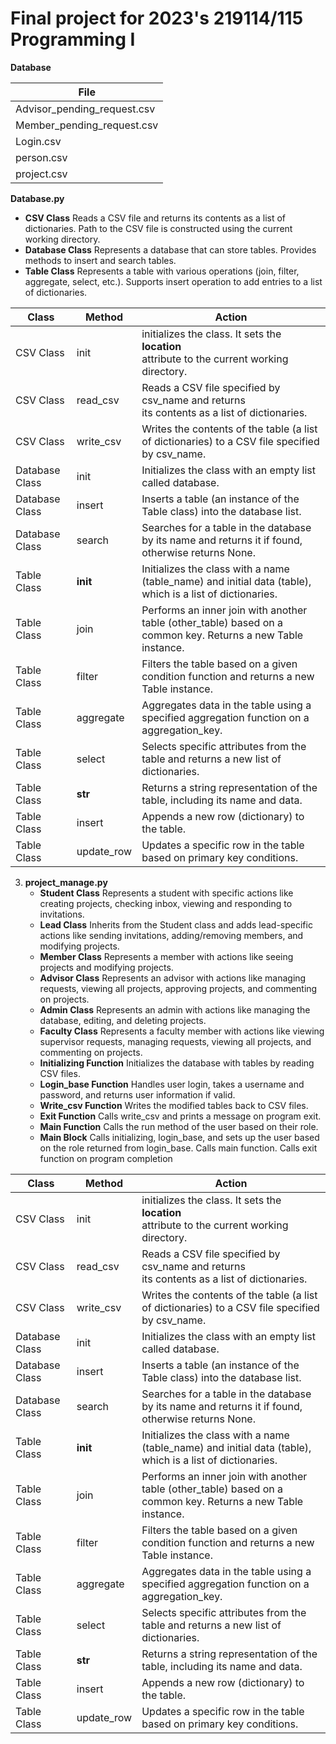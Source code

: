 # Final project for 2023's 219114/115 Programming I
**Database**

| File                        |
|-----------------------------|
| Advisor_pending_request.csv |
| Member_pending_request.csv  |
| Login.csv                   |
| person.csv                  |
| project.csv                 |


**Database.py**
   - **CSV Class**
Reads a CSV file and returns its contents as a list of dictionaries.
Path to the CSV file is constructed using the current working directory.
   - **Database Class**
Represents a database that can store tables.
Provides methods to insert and search tables.
   - **Table Class**
Represents a table with various operations (join, filter, aggregate, select, etc.).
Supports insert operation to add entries to a list of dictionaries.

| Class | Method | Action                                                                                          |
|--|--|-------------------------------------------------------------------------------------------------|
| CSV Class | init | initializes the class. It sets the __location__ <br/>attribute to the current working directory. |
| CSV Class | read_csv | Reads a CSV file specified by csv_name and returns <br/>its contents as a list of dictionaries. |
| CSV Class | write_csv| Writes the contents of the table (a list of dictionaries) to a CSV file specified by csv_name.  |
| Database Class | init | Initializes the class with an empty list called database.                                       |
| Database Class | insert | Inserts a table (an instance of the Table class) into the database list.                        |
| Database Class | search | Searches for a table in the database by its name and returns it if found, otherwise returns None. |
| Table Class | __init__ | Initializes the class with a name (table_name) and initial data (table), which is a list of dictionaries. |
| Table Class | join | Performs an inner join with another table (other_table) based on a common key. Returns a new Table instance. |
| Table Class | filter | Filters the table based on a given condition function and returns a new Table instance.         |
| Table Class | aggregate | Aggregates data in the table using a specified aggregation function on a aggregation_key.       |
| Table Class | select | Selects specific attributes from the table and returns a new list of dictionaries.              |
| Table Class | __str__ | Returns a string representation of the table, including its name and data.                                                                                                |
| Table Class | insert |  Appends a new row (dictionary) to the table.                                                                                                |
| Table Class | update_row | Updates a specific row in the table based on primary key conditions.                                                                                                |


   
3. **project_manage.py**
   - **Student Class**
Represents a student with specific actions like creating projects, checking inbox, viewing and responding to invitations.
    - **Lead Class**
Inherits from the Student class and adds lead-specific actions like sending invitations, adding/removing members, and modifying projects.
    - **Member Class**
Represents a member with actions like seeing projects and modifying projects.
    - **Advisor Class**
Represents an advisor with actions like managing requests, viewing all projects, approving projects, and commenting on projects.
    - **Admin Class**
Represents an admin with actions like managing the database, editing, and deleting projects.
    - **Faculty Class**
Represents a faculty member with actions like viewing supervisor requests, managing requests, viewing all projects, and commenting on projects.
    - **Initializing Function**
Initializes the database with tables by reading CSV files.
    - **Login_base Function**
Handles user login, takes a username and password, and returns user information if valid.
    - **Write_csv Function**
Writes the modified tables back to CSV files.
    - **Exit Function**
Calls write_csv and prints a message on program exit.
    - **Main Function**
Calls the run method of the user based on their role.
    - **Main Block**
Calls initializing, login_base, and sets up the user based on the role returned from login_base.
Calls main function.
Calls exit function on program completion



| Class | Method | Action                                                                                          |
|--|--|-------------------------------------------------------------------------------------------------|
| CSV Class | init | initializes the class. It sets the __location__ <br/>attribute to the current working directory. |
| CSV Class | read_csv | Reads a CSV file specified by csv_name and returns <br/>its contents as a list of dictionaries. |
| CSV Class | write_csv| Writes the contents of the table (a list of dictionaries) to a CSV file specified by csv_name.  |
| Database Class | init | Initializes the class with an empty list called database.                                       |
| Database Class | insert | Inserts a table (an instance of the Table class) into the database list.                        |
| Database Class | search | Searches for a table in the database by its name and returns it if found, otherwise returns None. |
| Table Class | __init__ | Initializes the class with a name (table_name) and initial data (table), which is a list of dictionaries. |
| Table Class | join | Performs an inner join with another table (other_table) based on a common key. Returns a new Table instance. |
| Table Class | filter | Filters the table based on a given condition function and returns a new Table instance.         |
| Table Class | aggregate | Aggregates data in the table using a specified aggregation function on a aggregation_key.       |
| Table Class | select | Selects specific attributes from the table and returns a new list of dictionaries.              |
| Table Class | __str__ | Returns a string representation of the table, including its name and data.                                                                                                |
| Table Class | insert |  Appends a new row (dictionary) to the table.                                                                                                |
| Table Class | update_row | Updates a specific row in the table based on primary key conditions.                                                                                                |


[//]: # (| Database     | File | # In stock |)

[//]: # (|--------------|------|------------|)

[//]: # (| Juicy Apples | 1.99 | 7        |)

[//]: # (| Bananas      | 1.89 | 5234       |)